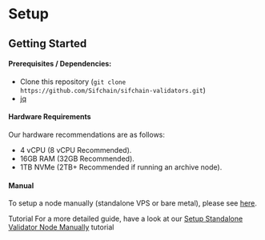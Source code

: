 # Setup

## Getting Started

#### Prerequisites / Dependencies:

- Clone this repository (`git clone https://github.com/Sifchain/sifchain-validators.git`)
- [jq](https://stedolan.github.io/jq/)

#### Hardware Requirements

Our hardware recommendations are as follows:

* 4 vCPU (8 vCPU Recommended).
* 16GB RAM (32GB Recommended).
* 1TB NVMe (2TB+ Recommended if running an archive node).

#### Manual

To setup a node manually (standalone VPS or bare metal), please see [here](https://github.com/Sifchain/sifchain-validators/tree/master/docs/nodes/setup/standalone/manual.md).

Tutorial
For a more detailed guide, have a look at our [Setup Standalone Validator Node Manually]([url](https://docs.sifchain.finance/developers/tutorials/setup-standalone-validator-node-manually)) tutorial
